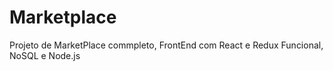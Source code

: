 # Marketplace
Projeto de MarketPlace commpleto, FrontEnd com React e Redux Funcional, NoSQL e Node.js
